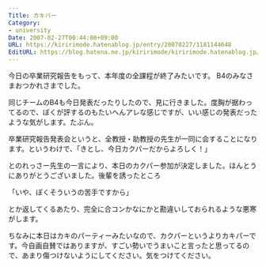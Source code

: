 ```yaml
---
Title: カキパー
Category:
- university
Date: 2007-02-27T00:44:08+09:00
URL: https://kiririmode.hatenablog.jp/entry/20070227/1181144648
EditURL: https://blog.hatena.ne.jp/kiririmode/kiririmode.hatenablog.jp/atom/entry/8454420450078217557
---
```


今日の卒業研究報告をもって、本年度の全課程が終了みたいです。
B4のみなさまおつかれさまでした。


同じチームのB4も今日発表だったりしたので、見に行きました。度胸が据わってるので、ぼくが評するのもたいへんアレな感じですが、いい感じの発表だったような気がします。たぶん。


卒業研究報告発表会というと、全教授・助教授の先生が一同に会することになります。というわけで、「きとし、今日カクパーだからよろしく！」

とのれっさー先生の一言により、本日のカクパー参加が決定しました。ほんとうにありがとうございました。後輩を誘ったところ

「いや、ぼくそういうの苦手ですから」

とか返してくるあたり、完全に合コンかなにかと勘違いしておられるような悪寒がします。


ちなみに本日はカキのパーティーみたいなので、カクパーというよりカキパーです。今自画自賛ではありますが、すごい勢いでうまいこと言ったと思ってるので、あまり傷つけないようにしてください。気をつけてください。 
